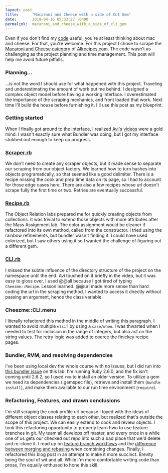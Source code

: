 ```yaml
---
layout: post
title:      "Macaroni and Cheese with a side of CLI Gem"
date:       2019-04-16 05:33:27 -0400
permalink:  macaroni_and_cheese_with_a_side_of_cli_gem
---
```


Even if you don't find my [code](https://github.com/big32mike/cheezme) useful, you're at least thinking about mac and cheese. For that, you're welcome. For this project I chose to scrape the [Macaroni and Cheese category](https://allrecipes.com/recipes/509/main-dish/pasta/macaroni-and-cheese/) of [Allrecipes.com](http://allrecipes.com). The code wasn't as challenging as the project planning and time management. This post will help me avoid future pitfalls.
### Planning...
...is not the word I should use for what happened with this project.  Traveling and underestimating the amount of work put me behind. I designed a complex object model before having a working interface. I overestimated the importance of the scraping mechanics, and front loaded that work. Next time I'll build the house before furnishing it. I'll use this post as my blueprint.

### Getting started
When I finally got around to the interface, I realized [Avi's](https://www.youtube.com/watch?v=_lDExWIhYKI) [videos](https://www.youtube.com/watch?v=Y5X6NRQi0bU) were a gold mind. I wasn't exactly sure what Bundler was doing, but I got my interface stubbed out enough to keep up progress.

### [Scraper.rb](https://github.com/big32mike/cheezme/blob/master/lib/cheezme/scraper.rb)
We don't need to create any scraper objects, but it made sense to separate our scraping from our object factory. We learned how to turn hashes into objects programatically, so that seemed like a good delimiter.  There is a recipe missing the cook and prep time data on its page, so I had to account for those edge cases here. There are also a few recipes whose url doesn't scrape fully the first time or two. Retries are eventually successful.

### [Recipe.rb](https://github.com/big32mike/cheezme/blob/master/lib/cheezme/recipe.rb)
The Object Relation labs prepared me for quickly creating objects from collections. It was trivial to extend those objects with more attributes after the Mass Assignment lab. The color assignment would be cleaner if refactored into its own method, called from the constructor. I tried using the rainbow refinements, but bundler wasn't finding it. I could have used colorized, but I saw others using it so I wanted the challenge of figuring out a different gem.

### [CLI.rb](https://github.com/big32mike/cheezme/blob/master/lib/cheezme/cli.rb)
I missed the subtle influence of the directory structure of the project on the namespace until the end. Avi touched on it briefly in the video, but it was easy to gloss over.  I used @@all because I got tired of typing `Cheezme::Recipe`. Lesson learned. @@url made more sense than hard coding the url in the scraping method. I wanted to access it directly without passing an argument, hence the class variable.

### Cheezme::CLI.menu
I literally refactored this method in the middle of writing this paragraph. I wanted to avoid multiple `elsif` by using a `case/when`. I was thwarted when I needed to test for inclusion in the range of integers, but also act on the string values. The retry logic was added to coerce the finickey recipe pages. 

### Bundler, RVM, and resolving dependencies
I've been using local dev the whole course with no issues, but I did run into [this bundler issue](https://github.com/bundler/bundler/issues/6937) on this lab. I'm running Ruby 2.6.0, and the fix isn't coming until 2.6.2, so I used `rvm` to install an older version. To utilize a gem we need its dependencies (.gemspec file), retrieve and install them (`bundle install`), and make them available to our run time environment (`require`).

### Refactoring, Features, and drawn conclusions
I'm still scraping the cook profile url  because I toyed with the ideas of different object classes relating to each other, but realized that's outside the scope of this project. We can easily extend to cook and review objects.  I took this refactoring opportunity to properly learn hwo to use feature branches in git. My team all develops off master, and every once in a while one of us gets our checked out repo into such a bad place that we'd delete and re-clone it. I read up on [feature branch workflows](https://www.atlassian.com/git/tutorials/comparing-workflows/feature-branch-workflow) and the [difference between merging and rebasing](https://www.atlassian.com/git/tutorials/merging-vs-rebasing) when combining changes. Finally, I refactored this blog post in an attempt to make it more succinct. Brevity being the soul of wit and all. While I'm more comfortable writing code than prose, I'm equally enthused to hone this skill.
